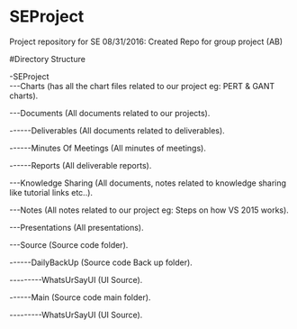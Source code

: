 # SEProject
Project repository for SE
08/31/2016: Created Repo for group project (AB)

#Directory Structure

-SEProject  
---Charts  			(has all the chart files related to our project eg: PERT & GANT charts).	
	
---Documents  			(All documents related to our projects).

------Deliverables  		(All documents related to deliverables).

------Minutes Of Meetings  	(All minutes of meetings).

------Reports  			(All deliverable reports).

---Knowledge Sharing  		(All documents, notes related to knowledge sharing like tutorial links etc..).

---Notes  			(All notes related to our project eg: Steps on how VS 2015 works).

---Presentations  		(All presentations).

---Source  			(Source code folder).

------DailyBackUp  		(Source code Back up folder).

---------WhatsUrSayUI		(UI Source).

------Main  			(Source code main folder).

---------WhatsUrSayUI  		(UI Source).


